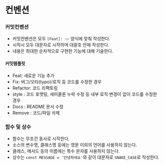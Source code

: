 # 컨벤션
### 커밋컨벤션
- 커밋컨벤션은 모두 `[Feat]: ~~` 양식에 맞춰 작성한다.
- 시작시 모두 대문자로 시작하며 대괄호 안에 작성한다.
- 내용은 최대한 순차적으로 구현한 기능에 대해 기술한다.

#### 커밋템플릿
- Feat: 새로운 기능 추가
- Fix: 버그/오타(typo)/로직 등 코드를 수정한 경우
- Refactor: 코드 리팩토링
- style   : 코드 포맷팅, 세미콜론 누락 수정 등 내부 로직 변경이 없이 코드를 수정한 경우
- Docs    : README 문서 수정
- Remove  : 코드/파일 삭제

### 함수 및 상수
- 함수는 무조건 동사로 시작한다.
- 소스의 변수명, 클래스명 등에는 영문 이외의 언어를 사용하지 않는다.
- 클래스, 메서드 등의 이름에는 특수 문자를 사용하지 않는다.
- 상수는 `const MESSAGE = '안녕하세요'`와 같이 대문자로 `SNAKE_CASE`로 작성한다.